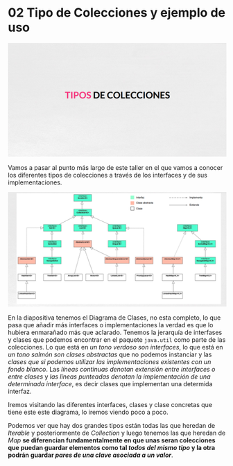 # 02 Tipo de Colecciones y ejemplo de uso

<img src="images/01-09.png">

Vamos a pasar al punto más largo de este taller en el que vamos a conocer los diferentes tipos de colecciones a través de los interfaces y de sus implementaciones.

<img src="images/01-10.png">

En la diapositiva tenemos el Diagrama de Clases, no esta completo, lo que pasa que añadir más interfaces o implementaciones la verdad es que lo hubiera enmarañado más que aclarado. Tenemos la jerarquía de interfases y clases que podemos encontrar en el paquete `java.util` como parte de las colecciones. Lo que está en *un tono verdoso son interfaces*, lo que está en *un tono salmón son clases abstractas* que no podemos instanciar y las *clases que si podemos utilizar las implementaciones existentes con un fondo blanco*. Las *líneas continuas denotan extensión entre interfaces o entre clases* y *las líneas punteadas denotan la implementación de una determinada interface*, es decir clases que implementan una determida interfaz.

Iremos visitando las diferentes interfaces, clases y clase concretas que tiene este este diagrama, lo iremos viendo poco a poco.

Podemos ver que hay dos grandes tipos están todas las que heredan de *Iterable* y posteriormente de *Collection* y luego tenemos las que heredan de *Map* **se diferencian fundamentalmente en que unas seran colecciones que puedan guardar elementos como tal *todos del mismo tipo* y la otra podrán guardar *pares de una clave asociada a un valor***.
